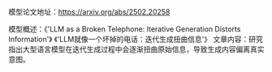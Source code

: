 模型论文地址：https://arxiv.org/abs/2502.20258

模型概述：《'LLM as a Broken Telephone: Iterative Generation Distorts Information'》
《'LLM就像一个坏掉的电话：迭代生成扭曲信息'》
文章内容：研究指出大型语言模型在迭代生成过程中会逐渐扭曲原始信息，导致生成内容偏离真实意图。
